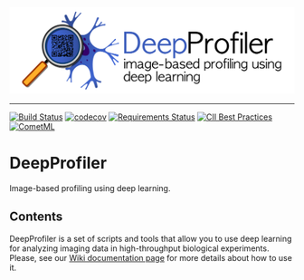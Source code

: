 ![DeepProfiler](figures/logo/banner.png)

-----------------

[![Build Status](https://travis-ci.com/broadinstitute/DeepProfiler.svg?branch=master)](https://travis-ci.com/broadinstitute/DeepProfiler)
[![codecov](https://codecov.io/gh/broadinstitute/DeepProfiler/branch/master/graph/badge.svg)](https://codecov.io/gh/broadinstitute/DeepProfiler)
[![Requirements Status](https://requires.io/github/broadinstitute/DeepProfiler/requirements.svg?branch=master)](https://requires.io/github/broadinstitute/DeepProfiler/requirements/?branch=master)
[![CII Best Practices](https://bestpractices.coreinfrastructure.org/projects/1966/badge)](https://bestpractices.coreinfrastructure.org/projects/1966)
[![CometML](https://img.shields.io/badge/comet.ml-track-brightgreen.svg)](https://www.comet.ml)

# DeepProfiler
Image-based profiling using deep learning. 

## Contents

DeepProfiler is a set of scripts and tools that allow you to use deep learning for analyzing imaging data in high-throughput biological experiments. Please, see our [Wiki documentation page](https://github.com/broadinstitute/DeepProfiler/wiki) for more details about how to use it.
